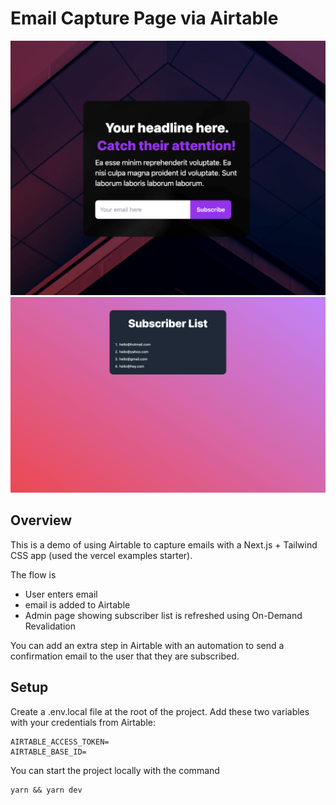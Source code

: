 # Email Capture Page via Airtable


<div align="center">
<img src="https://github.com/btahir/air-capture/blob/main/landing.png">
<img src="https://github.com/btahir/air-capture/blob/main/admin.png">
</div>

## Overview

This is a demo of using Airtable to capture emails with a Next.js + Tailwind CSS app (used the vercel examples starter). 

The flow is
- User enters email
- email is added to Airtable
- Admin page showing subscriber list is refreshed using On-Demand Revalidation

You can add an extra step in Airtable with an automation to send a confirmation email to the user that they are subscribed.

## Setup

Create a .env.local file at the root of the project. Add these two variables with your credentials from Airtable:

```
AIRTABLE_ACCESS_TOKEN=
AIRTABLE_BASE_ID=
```

You can start the project locally with the command

```
yarn && yarn dev
```
